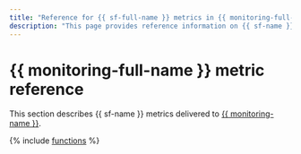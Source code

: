 ```yaml
---
title: "Reference for {{ sf-full-name }} metrics in {{ monitoring-full-name }}"
description: "This page provides reference information on {{ sf-name }} metrics delivered to {{ monitoring-full-name }}."
---
```


# {{ monitoring-full-name }} metric reference

This section describes {{ sf-name }} metrics delivered to [{{ monitoring-name }}](../monitoring/index.yaml).

{% include [functions](../_includes/monitoring/metrics-ref/functions.md) %}
